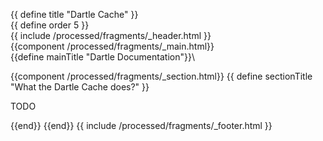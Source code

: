 {{ define title "Dartle Cache" }}\
{{ define order 5 }}\
{{ include /processed/fragments/_header.html }}\
{{component /processed/fragments/_main.html}}\
{{define mainTitle "Dartle Documentation"}}\

{{component /processed/fragments/_section.html}}
{{ define sectionTitle "What the Dartle Cache does?" }}

TODO

{{end}}
{{end}}
{{ include /processed/fragments/_footer.html }}